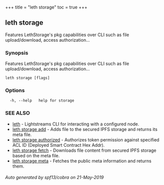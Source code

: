 +++
title = "leth storage"
toc = true
+++
## leth storage

Features LethStorage's pkg capabilities over CLI such as file upload/download, access authorization...

### Synopsis

Features LethStorage's pkg capabilities over CLI such as file upload/download, access authorization...

```
leth storage [flags]
```

### Options

```
  -h, --help   help for storage
```

### SEE ALSO

* [leth](/cli-docs/leth/)	 - Lightstreams CLI for interacting with a configured node.
* [leth storage add](/cli-docs/leth/storage/add/)	 - Adds file to the secured IPFS storage and returns its meta file.
* [leth storage authorized](/cli-docs/leth/storage/authorized/)	 - Authorizes token permission against specified ACL ID (Deployed Smart Contract Hex Addr).
* [leth storage fetch](/cli-docs/leth/storage/fetch/)	 - Downloads file content from secured IPFS storage based on the meta file.
* [leth storage meta](/cli-docs/leth/storage/meta/)	 - Fetches the public meta information and returns them.

###### Auto generated by spf13/cobra on 21-May-2019
